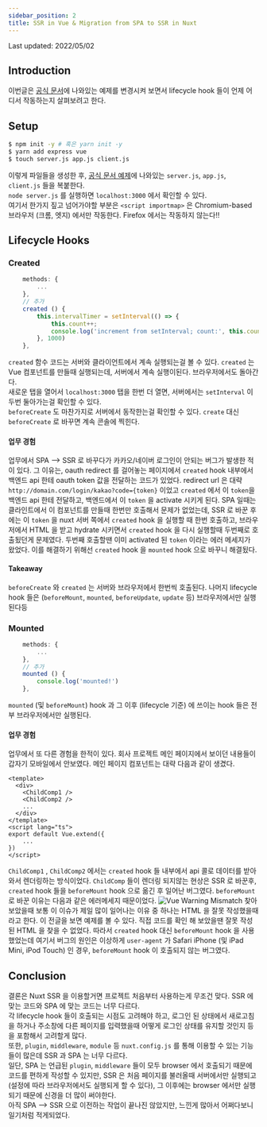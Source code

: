 ```yaml
---
sidebar_position: 2
title: SSR in Vue & Migration from SPA to SSR in Nuxt
---
```


Last updated: 2022/05/02

## Introduction
이번글은 [공식 문서](https://vuejs.org/guide/scaling-up/ssr.html)에 나와있는 예제를 변경시켜 보면서 lifecycle hook 들이 언제 어디서 작동하는지 살펴보려고 한다.

## Setup
```bash
$ npm init -y # 혹은 yarn init -y
$ yarn add express vue
$ touch server.js app.js client.js
```
이렇게 파일들을 생성한 후, [공식 문서 예제](https://stackblitz.com/edit/vue-ssr-example-rwhutx?file=index.js)에 나와있는 `server.js`, `app.js`, `client.js` 들을 복붙한다.  
`node server.js` 를 실행하면 `localhost:3000` 에서 확인할 수 있다.  
여기서 한가지 짚고 넘어가야할 부분은 `<script importmap>` 은 Chromium-based 브라우저 (크롬, 엣지) 에서만 작동한다. Firefox 에서는 작동하지 않는다!!

## Lifecycle Hooks

### Created
```js title="app.js"
    methods: {
        ...
    },
    // 추가
    created () {
        this.intervalTimer = setInterval(() => {
            this.count++;
            console.log('increment from setInterval; count:', this.count);
        }, 1000)
    },
```
`created` 함수 코드는 서버와 클라이언트에서 계속 실행되는걸 볼 수 있다. `created` 는 Vue 컴포넌트를 만들때 실행되는데, 서버에서 계속 실행이된다. 브라우저에서도 돌아간다.  
새로운 탭을 열어서 `localhost:3000` 탭을 한번 더 열면, 서버에서는 `setInterval` 이 두번 둘아가는걸 확인할 수 있다.  
`beforeCreate` 도 마찬가지로 서버에서 동작한는걸 확인할 수 있다. `create` 대신 `beforeCreate` 로 바꾸면 계속 콘솔에 찍힌다.  

#### 업무 경험
업무에서 SPA --> SSR 로 바꾸다가 카카오/네이버 로그인이 안되는 버그가 발생한 적이 있다.
그 이유는, oauth redirect 를 걸어놓는 페이지에서 `created` hook 내부에서 백엔드 api 한테 oauth token 값을 전달하는 코드가 있었다.
redirect url 은 대략 `http://domain.com/login/kakao?code={token}` 이었고 `created` 에서 이 `token`을 백엔드 api 한테 전달하고, 백엔드에서 이 `token` 을 activate 시키게 된다.
SPA 일때는 클라인트에서 이 컴포넌트를 만들때 한번만 호출해서 문제가 없었는데, SSR 로 바꾼 후에는 이 `token` 을 nuxt 서버 쪽에서 `created` hook 을 실행할 때 한번 호출하고, 브라우저에서 HTML 을 받고 hydrate 시키면서 `created` hook 을 다시 실행할때 두번째로 호출됬던게 문제였다.
두번째 호출할땐 이미 activated 된 `token` 이라는 에러 메세지가 왔었다.
이를 해결하기 위해선 `created` hook 을 `mounted` hook 으로 바꾸니 해결됬다.

#### Takeaway
`beforeCreate` 와 `created` 는 서버와 브라우저에서 한번씩 호출된다. 나머지 lifecycle hook 들은 (`beforeMount`, `mounted`, `beforeUpdate`, `update` 등) 브라우저에서만 실행된다등

### Mounted
```js title="app.js"
    methods: {
        ...
    },
    // 추가
    mounted () {
        console.log('mounted!')
    },
```
`mounted` (및 `beforeMount`) hook 과 그 이후 (lifecycle 기준) 에 쓰이는 hook 들은 전부 브라우저에서만 실행된다.  

#### 업무 경험
업무에서 또 다른 경험을 한적이 있다. 회사 프로젝트 메인 페이지에서 보이던 내용들이 갑자기 모바일에서 안보였다.
메인 페이지 컴포넌트는 대략 다음과 같이 생겼다.
```vue
<template>
  <div>
    <ChildComp1 />
    <ChildComp2 />
    ...
  </div>
</template>
<script lang="ts">
export default Vue.extend({
    ...
})
</script>
```
`ChildComp1` , `ChildComp2` 에서는 `created` hook 들 내부에서 api 콜로 데이터를 받아와서 렌더링하는 방식이었다. 
`ChildComp` 들이 렌더링 되지않는 현상은 SSR 로 바꾼후, `created` hook 들을 `beforeMount` hook 으로 옮긴 후 일어난 버그였다.
`beforeMount` 로 바꾼 이유는 다음과 같은 에러메세지 때문이었다.
![Vue Warning Mismatch](/img/Vue-warn-vdom-mismatch.png)
찾아보았을때 보통 이 이슈가 제일 많이 일어나는 이유 중 하나는 HTML 을 잘못 작성했을때 라고 한다. 이 전글을 보면 예제를 볼 수 있다. 
직접 코드를 확인 해 보았을땐 잘못 작성된 HTML 을 찾을 수 없었다. 
따라서 `created` hook 대신 `beforeMount` hook 을 사용했었는데 여기서 버그의 원인은 이상하게 `user-agent` 가 Safari iPhone (및 iPad Mini, iPod Touch) 인 경우, `beforeMount` hook 이 호출되지 않는 버그였다. 

## Conclusion
결론은 Nuxt SSR 을 이용할거면 프로젝트 처음부터 사용하는게 무조건 맞다. SSR 에 맞는 코드와 SPA 에 맞는 코드는 너무 다르다.  
각 lifecycle hook 들이 호출되는 시점도 고려해야 하고, 로그인 된 상태에서 새로고침을 하거나 주소창에 다른 페이지를 입력했을때 어떻게 로그인 상태를 유지할 것인지 등을 포함해서 고려할게 많다.  
또한, `plugin`, `middleware`, `module` 등 `nuxt.config.js` 를 통해 이용할 수 있는 기능들이 많은데 SSR 과 SPA 는 너무 다르다.  
일단, SPA 는 언급된 `plugin`, `middleware` 들이 모두 browser 에서 호출되기 때문에 코드를 편하게 작성할 수 있지만, SSR 은 처음 페이지를 불러올때 서버에서만 실행되고 (설정에 따라 브라우저에서도 실행되게 할 수 있다), 그 이후에는 browser 에서만 실행되기 때문에 신경을 더 많이 써야한다.  
아직 SPA --> SSR 으로 이전하는 작업이 끝나진 않았지만, 느낀게 많아서 어쩌다보니 일기처럼 적게되었다. 
